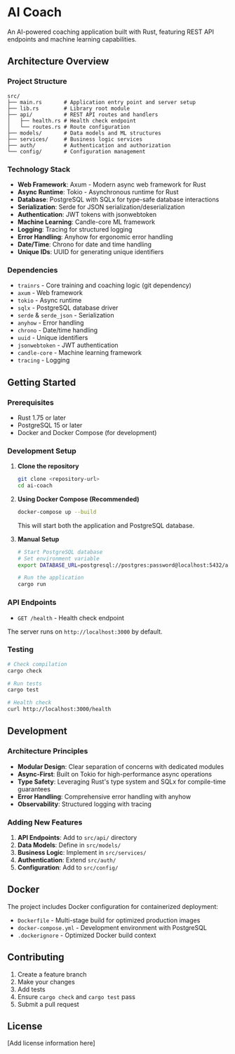 # AI Coach

An AI-powered coaching application built with Rust, featuring REST API endpoints and machine learning capabilities.

## Architecture Overview

### Project Structure

```
src/
├── main.rs       # Application entry point and server setup
├── lib.rs        # Library root module
├── api/          # REST API routes and handlers
│   ├── health.rs # Health check endpoint
│   └── routes.rs # Route configuration
├── models/       # Data models and ML structures
├── services/     # Business logic services
├── auth/         # Authentication and authorization
└── config/       # Configuration management
```

### Technology Stack

- **Web Framework**: Axum - Modern async web framework for Rust
- **Async Runtime**: Tokio - Asynchronous runtime for Rust
- **Database**: PostgreSQL with SQLx for type-safe database interactions
- **Serialization**: Serde for JSON serialization/deserialization
- **Authentication**: JWT tokens with jsonwebtoken
- **Machine Learning**: Candle-core ML framework
- **Logging**: Tracing for structured logging
- **Error Handling**: Anyhow for ergonomic error handling
- **Date/Time**: Chrono for date and time handling
- **Unique IDs**: UUID for generating unique identifiers

### Dependencies

- `trainrs` - Core training and coaching logic (git dependency)
- `axum` - Web framework
- `tokio` - Async runtime
- `sqlx` - PostgreSQL database driver
- `serde` & `serde_json` - Serialization
- `anyhow` - Error handling
- `chrono` - Date/time handling
- `uuid` - Unique identifiers
- `jsonwebtoken` - JWT authentication
- `candle-core` - Machine learning framework
- `tracing` - Logging

## Getting Started

### Prerequisites

- Rust 1.75 or later
- PostgreSQL 15 or later
- Docker and Docker Compose (for development)

### Development Setup

1. **Clone the repository**
   ```bash
   git clone <repository-url>
   cd ai-coach
   ```

2. **Using Docker Compose (Recommended)**
   ```bash
   docker-compose up --build
   ```
   This will start both the application and PostgreSQL database.

3. **Manual Setup**
   ```bash
   # Start PostgreSQL database
   # Set environment variable
   export DATABASE_URL=postgresql://postgres:password@localhost:5432/ai_coach

   # Run the application
   cargo run
   ```

### API Endpoints

- `GET /health` - Health check endpoint

The server runs on `http://localhost:3000` by default.

### Testing

```bash
# Check compilation
cargo check

# Run tests
cargo test

# Health check
curl http://localhost:3000/health
```

## Development

### Architecture Principles

- **Modular Design**: Clear separation of concerns with dedicated modules
- **Async-First**: Built on Tokio for high-performance async operations
- **Type Safety**: Leveraging Rust's type system and SQLx for compile-time guarantees
- **Error Handling**: Comprehensive error handling with anyhow
- **Observability**: Structured logging with tracing

### Adding New Features

1. **API Endpoints**: Add to `src/api/` directory
2. **Data Models**: Define in `src/models/`
3. **Business Logic**: Implement in `src/services/`
4. **Authentication**: Extend `src/auth/`
5. **Configuration**: Add to `src/config/`

## Docker

The project includes Docker configuration for containerized deployment:

- `Dockerfile` - Multi-stage build for optimized production images
- `docker-compose.yml` - Development environment with PostgreSQL
- `.dockerignore` - Optimized Docker build context

## Contributing

1. Create a feature branch
2. Make your changes
3. Add tests
4. Ensure `cargo check` and `cargo test` pass
5. Submit a pull request

## License

[Add license information here]
